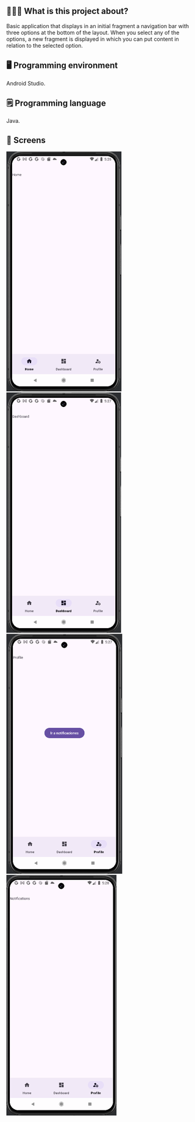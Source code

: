 ## 🙋🏻‍♂️ What is this project about?
Basic application that displays in an initial fragment a navigation bar with three options at the bottom of the layout. When you select any of the options, a new fragment is displayed in which you can put content in relation to the selected option.  
## 🖥️ Programming environment
Android Studio.  
## 🗒️ Programming language 
Java.  
## 📱 Screens  
![Home Option](home.PNG) ![Dashboard Option](dashboard.PNG) ![Profile Option](Profile.PNG) ![Fragment Notification](Notificaciones.PNG)
